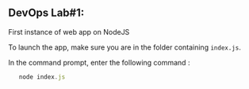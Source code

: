 ## DevOps Lab#1: 
First instance of web app on NodeJS

To launch the app, make sure you are in the folder containing ```index.js```.

In the command prompt, enter the following command :
```js
   node index.js
